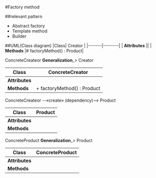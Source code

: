#Factory method

##relevant pattern
- Abstract factory
- Template method
- Builder


##UML(Class diagram)
|Class| Creator |
|-------|--------|
| **Attributes** ||
| **Methods** |# factoryMethod() : Product|

ConcreteCreateor ____Generalization_____> Creator

|Class| ConcreteCreator |
|-------|--------|
| **Attributes** ||
| **Methods** |+ factoryMethod() : Product|

ConcreteCreateor --«create» (dependency)--> Product

|Class| Product |
|-------|--------|
| **Attributes** ||
| **Methods** ||

ConcreteProduct ____Generalization_____> Product

|Class| ConcreteProduct |
|-------|--------|
| **Attributes** ||
| **Methods** ||
